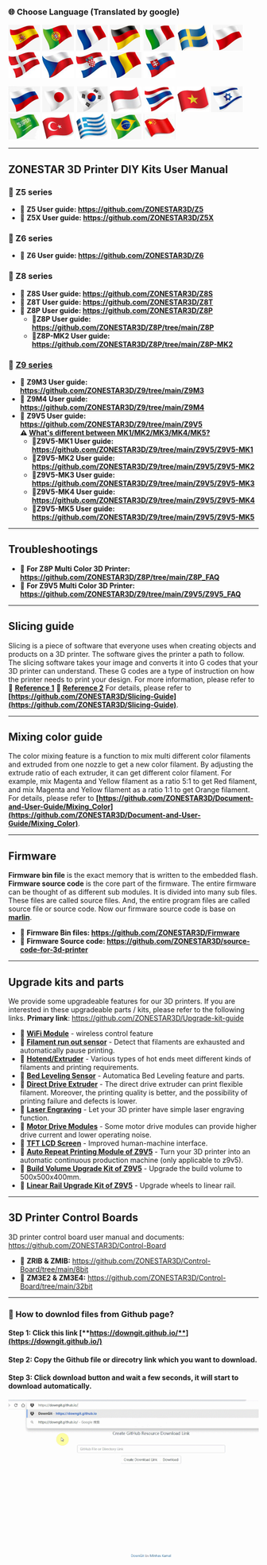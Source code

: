 ### :globe_with_meridians: Choose Language (Translated by google)
[![](./lanpic/ES.png)](https://github-com.translate.goog/ZONESTAR3D/Document-and-User-Guide?_x_tr_sl=en&_x_tr_tl=es)
[![](./lanpic/PT.png)](https://github-com.translate.goog/ZONESTAR3D/Document-and-User-Guide?_x_tr_sl=en&_x_tr_tl=pt)
[![](./lanpic/FR.png)](https://github-com.translate.goog/ZONESTAR3D/Document-and-User-Guide?_x_tr_sl=en&_x_tr_tl=fr)
[![](./lanpic/DE.png)](https://github-com.translate.goog/ZONESTAR3D/Document-and-User-Guide?_x_tr_sl=en&_x_tr_tl=de)
[![](./lanpic/IT.png)](https://github-com.translate.goog/ZONESTAR3D/Document-and-User-Guide?_x_tr_sl=en&_x_tr_tl=it)
[![](./lanpic/SW.png)](https://github-com.translate.goog/ZONESTAR3D/Document-and-User-Guide?_x_tr_sl=en&_x_tr_tl=sv)
[![](./lanpic/PL.png)](https://github-com.translate.goog/ZONESTAR3D/Document-and-User-Guide?_x_tr_sl=en&_x_tr_tl=pl)
[![](./lanpic/DK.png)](https://github-com.translate.goog/ZONESTAR3D/Document-and-User-Guide?_x_tr_sl=en&_x_tr_tl=da)
[![](./lanpic/CZ.png)](https://github-com.translate.goog/ZONESTAR3D/Document-and-User-Guide?_x_tr_sl=en&_x_tr_tl=cs)
[![](./lanpic/HR.png)](https://github-com.translate.goog/ZONESTAR3D/Document-and-User-Guide?_x_tr_sl=en&_x_tr_tl=hr)
[![](./lanpic/RO.png)](https://github-com.translate.goog/ZONESTAR3D/Document-and-User-Guide?_x_tr_sl=en&_x_tr_tl=ro)
[![](./lanpic/SK.png)](https://github-com.translate.goog/ZONESTAR3D/Document-and-User-Guide?_x_tr_sl=en&_x_tr_tl=sk)

[![](./lanpic/RU.png)](https://github-com.translate.goog/ZONESTAR3D/Document-and-User-Guide?_x_tr_sl=en&_x_tr_tl=ru)
[![](./lanpic/JP.png)](https://github-com.translate.goog/ZONESTAR3D/Document-and-User-Guide?_x_tr_sl=en&_x_tr_tl=ja)
[![](./lanpic/KR.png)](https://github-com.translate.goog/ZONESTAR3D/Document-and-User-Guide?_x_tr_sl=en&_x_tr_tl=ko)
[![](./lanpic/ID.png)](https://github-com.translate.goog/ZONESTAR3D/Document-and-User-Guide?_x_tr_sl=en&_x_tr_tl=id)
[![](./lanpic/TH.png)](https://github-com.translate.goog/ZONESTAR3D/Document-and-User-Guide?_x_tr_sl=en&_x_tr_tl=th)
[![](./lanpic/VN.png)](https://github-com.translate.goog/ZONESTAR3D/Document-and-User-Guide?_x_tr_sl=en&_x_tr_tl=vi)
[![](./lanpic/IL.png)](https://github-com.translate.goog/ZONESTAR3D/Document-and-User-Guide?_x_tr_sl=en&_x_tr_tl=iw)
[![](./lanpic/SA.png)](https://github-com.translate.goog/ZONESTAR3D/Document-and-User-Guide?_x_tr_sl=en&_x_tr_tl=ar)
[![](./lanpic/TR.png)](https://github-com.translate.goog/ZONESTAR3D/Document-and-User-Guide?_x_tr_sl=en&_x_tr_tl=tr)
[![](./lanpic/GR.png)](https://github-com.translate.goog/ZONESTAR3D/Document-and-User-Guide?_x_tr_sl=en&_x_tr_tl=el)
[![](./lanpic/BR.png)](https://github-com.translate.goog/ZONESTAR3D/Document-and-User-Guide?_x_tr_sl=en&_x_tr_tl=pt)
[![](./lanpic/CN.png)](https://github-com.translate.goog/ZONESTAR3D/Document-and-User-Guide?_x_tr_sl=en&_x_tr_tl=zh-CN)

-----
## ZONESTAR 3D Printer DIY Kits User Manual
### :file_folder: Z5 series
  - :open_file_folder: **Z5 User guide: https://github.com/ZONESTAR3D/Z5**
  - :open_file_folder: **Z5X  User guide: https://github.com/ZONESTAR3D/Z5X**
### :file_folder: Z6 series
  - :open_file_folder: **Z6 User guide: https://github.com/ZONESTAR3D/Z6**
### :file_folder: Z8 series
  - :open_file_folder: **Z8S User guide: https://github.com/ZONESTAR3D/Z8S**
  - :open_file_folder: **Z8T User guide: https://github.com/ZONESTAR3D/Z8T**
  - :open_file_folder: **Z8P User guide: https://github.com/ZONESTAR3D/Z8P**
    - :blue_book:**Z8P User guide: https://github.com/ZONESTAR3D/Z8P/tree/main/Z8P**
    - :blue_book:**Z8P-MK2 User guide: https://github.com/ZONESTAR3D/Z8P/tree/main/Z8P-MK2**
### :file_folder: [Z9 series](https://github.com/ZONESTAR3D/Z9)
  - :open_file_folder: **Z9M3 User guide: https://github.com/ZONESTAR3D/Z9/tree/main/Z9M3**
  - :open_file_folder: **Z9M4 User guide: https://github.com/ZONESTAR3D/Z9/tree/main/Z9M4**
  - :open_file_folder: **Z9V5 User guide: https://github.com/ZONESTAR3D/Z9/tree/main/Z9V5**     
   **:warning: [What's different between MK1/MK2/MK3/MK4/MK5?](https://github.com/ZONESTAR3D/Z9/tree/main/Z9V5#whats-different-on-z9v5-mk1mk2mk3mk4mk5)**
    - :blue_book:**Z9V5-MK1 User guide: https://github.com/ZONESTAR3D/Z9/tree/main/Z9V5/Z9V5-MK1**
    - :blue_book:**Z9V5-MK2 User guide: https://github.com/ZONESTAR3D/Z9/tree/main/Z9V5/Z9V5-MK2**
    - :blue_book:**Z9V5-MK3 User guide: https://github.com/ZONESTAR3D/Z9/tree/main/Z9V5/Z9V5-MK3**
    - :blue_book:**Z9V5-MK4 User guide: https://github.com/ZONESTAR3D/Z9/tree/main/Z9V5/Z9V5-MK4**  
    - :blue_book:**Z9V5-MK5 User guide: https://github.com/ZONESTAR3D/Z9/tree/main/Z9V5/Z9V5-MK5**  

-----
## Troubleshootings
- :blue_book: **For Z8P Multi Color 3D Printer: https://github.com/ZONESTAR3D/Z8P/tree/main/Z8P_FAQ**
- :blue_book: **For Z9V5 Multi Color 3D Printer: https://github.com/ZONESTAR3D/Z9/tree/main/Z9V5/Z9V5_FAQ**

-----
## Slicing guide  
Slicing is a piece of software that everyone uses when creating objects and products on a 3D printer. The software gives the printer a path to follow. The slicing software takes your image and converts it into G codes that your 3D printer can understand. These G codes are a type of instruction on how the printer needs to print your design. For more information, please refer to  :page_with_curl: [**Reference 1**](https://loveandrobots.com/what-is-slicing-in-3d-printing/)  :page_with_curl: [**Reference 2**](https://en.wikipedia.org/wiki/Slicer_(3D_printing))  
For details, please refer to **[https://github.com/ZONESTAR3D/Slicing-Guide](https://github.com/ZONESTAR3D/Slicing-Guide)**.

-----
## Mixing color guide
The color mixing feature is a function to mix multi different color filaments and extruded from one nozzle to get a new color filament. By adjusting the extrude ratio of each extruder, it can get different color filament. For example, mix Magenta and Yellow filament as a ratio 5:1 to get Red filament, and mix Magenta and Yellow filament as a ratio 1:1 to get Orange filament.    
For details, please refer to **[https://github.com/ZONESTAR3D/Document-and-User-Guide/Mixing_Color](https://github.com/ZONESTAR3D/Document-and-User-Guide/Mixing_Color)**.

-----
## Firmware
**Firmware bin file** is the exact memory that is written to the embedded flash.    
**Firmware source code** is the core part of the firmware. The entire firmware can be thought of as different sub modules. It is divided into many sub files. These files are called source files. And, the entire program files are called source file or source code. Now our firmware source code is base on [**marlin**](https://www.marlinfw.org).  
- :blue_book: **Firmware Bin files: https://github.com/ZONESTAR3D/Firmware**
- :blue_book: **Firmware Source code: https://github.com/ZONESTAR3D/source-code-for-3d-printer**

-----
## Upgrade kits and parts
We provide some upgradeable features for our 3D printers. If you are interested in these upgradeable parts / kits, please refer to the following links. **Primary link**: https://github.com/ZONESTAR3D/Upgrade-kit-guide
- :blue_book: [**WiFi Module**](https://github.com/ZONESTAR3D/Upgrade-kit-guide/tree/main/WiFi) - wireless control feature 
- :blue_book: [**Filament run out sensor**](https://github.com/ZONESTAR3D/Upgrade-kit-guide/tree/main/FROD) - Detect that filaments are exhausted and automatically pause printing.
- :blue_book: [**Hotend/Extruder**](https://github.com/ZONESTAR3D/Upgrade-kit-guide/tree/main/HOTEND) - Various types of hot ends meet different kinds of filaments and printing requirements.
- :blue_book: [**Bed Leveling Sensor**](https://github.com/ZONESTAR3D/Upgrade-kit-guide/tree/main/Bed_Leveling_Sensor) - Automatica Bed Leveling feature and parts.
- :blue_book: [**Direct Drive Extruder**](https://github.com/ZONESTAR3D/Upgrade-kit-guide/tree/main/Direct_Drive_Extrruder) - The direct drive extruder can print flexible filament. Moreover, the printing quality is better, and the possibility of printing failure and defects is lower.
- :blue_book: [**Laser Engraving**](https://github.com/ZONESTAR3D/Upgrade-kit-guide/tree/main/Laser_Engraving) - Let your 3D printer have simple laser engraving function.
- :blue_book: [**Motor Drive Modules**](https://github.com/ZONESTAR3D/Upgrade-kit-guide/tree/main/Motor_Driver) - Some motor drive modules can provide higher drive current and lower operating noise.
- :blue_book: [**TFT LCD Screen**](https://github.com/ZONESTAR3D/Upgrade-kit-guide/tree/main/TFT-LCD) - Improved human-machine interface.
- :blue_book: [**Auto Repeat Printing Module of Z9V5**](https://github.com/ZONESTAR3D/Upgrade-kit-guide/tree/main/Auto_Repeat_Printing) - Turn your 3D printer into an automatic continuous production machine (only applicable to z9v5).
- :blue_book: [**Build Volume Upgrade Kit of Z9V5**](https://github.com/ZONESTAR3D/Upgrade-kit-guide/tree/main/Z9V5_500x500) - Upgrade the build volume to 500x500x400mm.
- :blue_book: [**Linear Rail Upgrade Kit of Z9V5**](https://github.com/ZONESTAR3D/Upgrade-kit-guide/tree/main/Z9V5_LinearRail) - Upgrade wheels to linear rail.

-----
## 3D Printer Control Boards  
3D printer control board user manual and documents: https://github.com/ZONESTAR3D/Control-Board  
- :blue_book: **ZRIB & ZMIB:** https://github.com/ZONESTAR3D/Control-Board/tree/main/8bit
- :blue_book: **ZM3E2 & ZM3E4:** https://github.com/ZONESTAR3D/Control-Board/tree/main/32bit

-----
### :memo: How to downlod files from Github page?
#### Step 1: Click this link [**https://downgit.github.io/**](https://downgit.github.io/) 
#### Step 2: Copy the Github file or direcotry link which you want to download.
#### Step 3: Click download button and wait a few seconds, it will start to download automatically. 
![](download.gif)   
